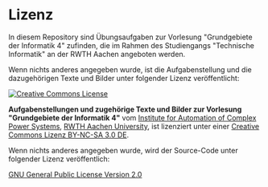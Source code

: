 # Lizenz

In diesem Repository sind Übungsaufgaben zur Vorlesung "Grundgebiete der Informatik 4" zufinden,
die im Rahmen des Studiengangs "Technische Informatik" an der RWTH Aachen angeboten werden.

Wenn nichts anderes angegeben wurde, ist die Aufgabenstellung und die dazugehörigen Texte und Bilder unter folgender Lizenz veröffentlicht:

[![Creative Commons License](http://i.creativecommons.org/l/by-nc-sa/3.0/88x31.png)](http://creativecommons.org/licenses/by-nc-sa/3.0/de/)

**Aufgabenstellungen und zugehörige Texte und Bilder zur Vorlesung "Grundgebiete der Informatik 4"** vom [Institute for Automation of Complex Power Systems](http://www.acs.eonerc.rwth-aachen.de), [RWTH Aachen University](http://www.rwth-aachen.de), ist lizenziert unter einer [Creative Commons Lizenz BY-NC-SA 3.0 DE](http://creativecommons.org/licenses/by-nc-sa/3.0/de/).

Wenn nichts anderes angegeben wurde, wird der Source-Code unter folgender Lizenz veröffentlich:

[GNU General Public License Version 2.0](https://www.gnu.org/licenses/gpl-2.0.txt)
